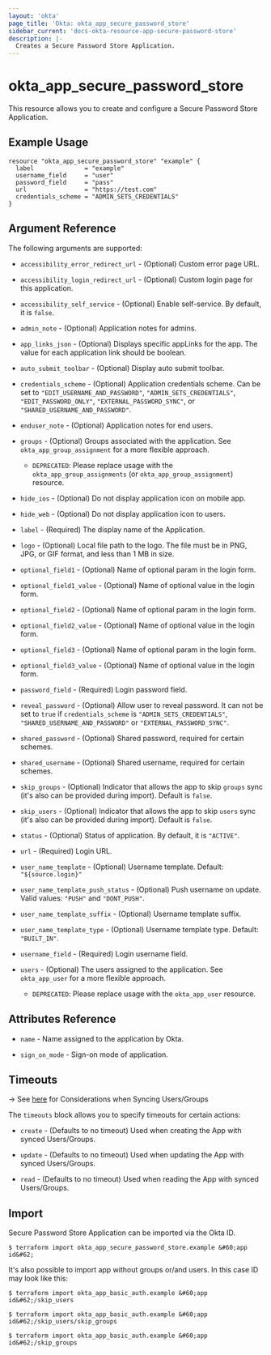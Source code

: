 ```yaml
---
layout: 'okta'
page_title: 'Okta: okta_app_secure_password_store'
sidebar_current: 'docs-okta-resource-app-secure-password-store'
description: |-
  Creates a Secure Password Store Application.
---
```


# okta_app_secure_password_store

This resource allows you to create and configure a Secure Password Store Application.

## Example Usage

```hcl
resource "okta_app_secure_password_store" "example" {
  label              = "example"
  username_field     = "user"
  password_field     = "pass"
  url                = "https://test.com"
  credentials_scheme = "ADMIN_SETS_CREDENTIALS"
}
```

## Argument Reference

The following arguments are supported:

- `accessibility_error_redirect_url` - (Optional) Custom error page URL.

- `accessibility_login_redirect_url` - (Optional) Custom login page for this application.

- `accessibility_self_service` - (Optional) Enable self-service. By default, it is `false`.

- `admin_note` - (Optional) Application notes for admins.

- `app_links_json` - (Optional) Displays specific appLinks for the app. The value for each application link should be boolean.

- `auto_submit_toolbar` - (Optional) Display auto submit toolbar.

- `credentials_scheme` - (Optional) Application credentials scheme. Can be set to `"EDIT_USERNAME_AND_PASSWORD"`, `"ADMIN_SETS_CREDENTIALS"`, `"EDIT_PASSWORD_ONLY"`, `"EXTERNAL_PASSWORD_SYNC"`, or `"SHARED_USERNAME_AND_PASSWORD"`.

- `enduser_note` - (Optional) Application notes for end users.

- `groups` - (Optional) Groups associated with the application. See `okta_app_group_assignment` for a more flexible approach.
  - `DEPRECATED`: Please replace usage with the `okta_app_group_assignments` (or `okta_app_group_assignment`) resource.

- `hide_ios` - (Optional) Do not display application icon on mobile app.

- `hide_web` - (Optional) Do not display application icon to users.

- `label` - (Required) The display name of the Application.

- `logo` - (Optional) Local file path to the logo. The file must be in PNG, JPG, or GIF format, and less than 1 MB in size.

- `optional_field1` - (Optional) Name of optional param in the login form.

- `optional_field1_value` - (Optional) Name of optional value in the login form.

- `optional_field2` - (Optional) Name of optional param in the login form.

- `optional_field2_value` - (Optional) Name of optional value in the login form.

- `optional_field3` - (Optional) Name of optional param in the login form.

- `optional_field3_value` - (Optional) Name of optional value in the login form.

- `password_field` - (Required) Login password field.

- `reveal_password` - (Optional) Allow user to reveal password. It can not be set to `true` if `credentials_scheme` is `"ADMIN_SETS_CREDENTIALS"`, `"SHARED_USERNAME_AND_PASSWORD"` or `"EXTERNAL_PASSWORD_SYNC"`.

- `shared_password` - (Optional) Shared password, required for certain schemes.

- `shared_username` - (Optional) Shared username, required for certain schemes.

- `skip_groups` - (Optional) Indicator that allows the app to skip `groups` sync (it's also can be provided during import). Default is `false`.

- `skip_users` - (Optional) Indicator that allows the app to skip `users` sync (it's also can be provided during import). Default is `false`.

- `status` - (Optional) Status of application. By default, it is `"ACTIVE"`.

- `url` - (Required) Login URL.

- `user_name_template` - (Optional) Username template. Default: `"${source.login}"`

- `user_name_template_push_status` - (Optional) Push username on update. Valid values: `"PUSH"` and `"DONT_PUSH"`.

- `user_name_template_suffix` - (Optional) Username template suffix.

- `user_name_template_type` - (Optional) Username template type. Default: `"BUILT_IN"`.

- `username_field` - (Required) Login username field.

- `users` - (Optional) The users assigned to the application. See `okta_app_user` for a more flexible approach.
  - `DEPRECATED`: Please replace usage with the `okta_app_user` resource.

## Attributes Reference

- `name` - Name assigned to the application by Okta.

- `sign_on_mode` - Sign-on mode of application.

## Timeouts

-> See [here](https://developer.okta.com/todo) for Considerations when Syncing Users/Groups

The `timeouts` block allows you to specify timeouts for certain actions: 

- `create` - (Defaults to no timeout) Used when creating the App with synced Users/Groups.

- `update` - (Defaults to no timeout) Used when updating the App with synced Users/Groups.

- `read` - (Defaults to no timeout) Used when reading the App with synced Users/Groups.

## Import

Secure Password Store Application can be imported via the Okta ID.

```
$ terraform import okta_app_secure_password_store.example &#60;app id&#62;
```

It's also possible to import app without groups or/and users. In this case ID may look like this:

```
$ terraform import okta_app_basic_auth.example &#60;app id&#62;/skip_users

$ terraform import okta_app_basic_auth.example &#60;app id&#62;/skip_users/skip_groups

$ terraform import okta_app_basic_auth.example &#60;app id&#62;/skip_groups
```
